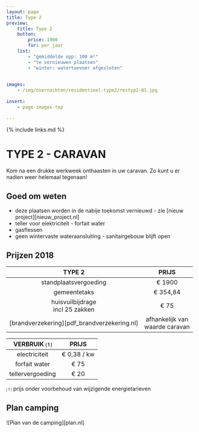 ```yaml
---
layout: page
title: Type 2
preview: 
    title: Type 2
    button:
        price: 1900
        for: per jaar
    list:
        - "gemiddelde opp: 100 m²"
        - "te vernieuwen plaatsen"
        - "winter: watertoevoer afgesloten"
        
        
images:
    - /img/overnachten/residentieel-type2/restyp2-01.jpg
    
insert:
    - page-images-top
    
---
```


{% include links.md %}

# TYPE 2 - CARAVAN 

Kom na een drukke werkweek onthaasten in uw caravan. Zo kunt u er nadien weer helemaal tegenaan!


## Goed om weten

- deze plaatsen worden in de nabije toekomst vernieuwd - zie [nieuw project][nieuw_project.nl]
- teller voor elektriciteit - forfait water
- gasflessen
- geen wintervaste wateraansluiting - sanitairgebouw blijft open


## Prijzen 2018

TYPE 2                |PRIJS           |
:--------------------:|:--------------:|
standplaatsvergoeding |€ 1900               
gemeentetaks          |€ 354,84
huisvuilbijdrage<br>incl 25 zakken<br> | € 75    
[brandverzekering][pdf_brandverzekering.nl]|afhankelijk van <br>waarde caravan


VERBRUIK ⑴           |PRIJS          |
:--------------------:|:-------------:|
electriciteit         | € 0,38 / kw        
forfait water         | € 75 
tellervergoeding      | € 20 

⑴ prijs onder voorbehoud van wijzigende energietarieven

## Plan camping

![Plan van de camping][plan.nl]
